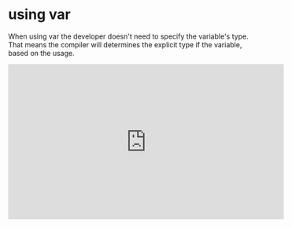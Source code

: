 ﻿# using var

When using var the developer doesn't need to specify the variable's type.  
That means the compiler will determines the explicit type if the variable, based on the usage.  


<iframe width="560" height="315" src="https://www.youtube.com/embed/z0aQ1d9MSnU?list=PL1DEQjXG2xnKI3TL-gsy91eXbh3ytOt6h" frameborder="0" allowfullscreen></iframe>
